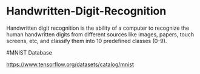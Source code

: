 # Handwritten-Digit-Recognition

Handwritten digit recognition is the ability of a computer to recognize the human handwritten digits from different sources like images, papers, touch screens, etc, and classify them into 10 predefined classes (0-9). 

#MNIST Database

https://www.tensorflow.org/datasets/catalog/mnist
